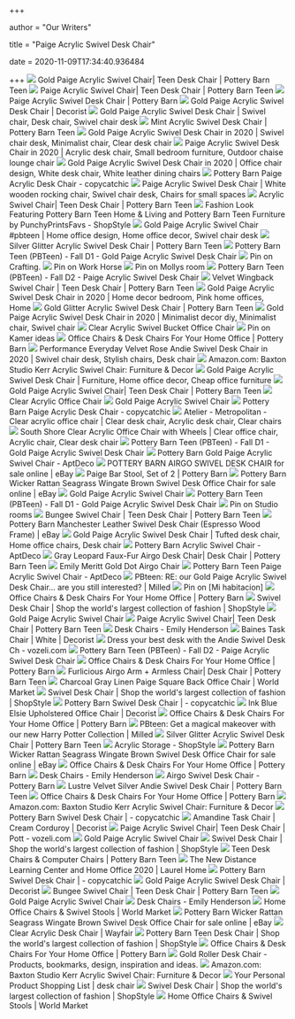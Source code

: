 +++
        
author = "Our Writers"
        
title = "Paige Acrylic Swivel Desk Chair"
        
date = 2020-11-09T17:34:40.936484
        
+++
[ ![](https://assets.ptimgs.com/ptimgs/rk/images/dp/wcm/202030/0023/gold-paige-acrylic-swivel-desk-chair-c.jpg)](https://assets.ptimgs.com/ptimgs/rk/images/dp/wcm/202030/0023/gold-paige-acrylic-swivel-desk-chair-c.jpg) Gold Paige Acrylic Swivel Chair| Teen Desk Chair | Pottery Barn Teen
[ ![](https://www.pbteen.com/ptimgs/rk/images/dp/wcm/202021/0027/paige-acrylic-swivel-desk-chair-1-c.jpg)](https://www.pbteen.com/ptimgs/rk/images/dp/wcm/202021/0027/paige-acrylic-swivel-desk-chair-1-c.jpg) Paige Acrylic Swivel Chair| Teen Desk Chair | Pottery Barn Teen
[ ![](https://assets.pbimgs.com/pbimgs/ab/images/dp/wcm/202034/0448/paige-acrylic-swivel-desk-chair-c.jpg)](https://assets.pbimgs.com/pbimgs/ab/images/dp/wcm/202034/0448/paige-acrylic-swivel-desk-chair-c.jpg) Paige Acrylic Swivel Desk Chair | Pottery Barn
[ ![](https://www.decorist.com/static/finds/product_images/full_size/252552-gold-paige-acrylic-swivel-desk-chair-2-c.98d88a344260b89f6e8272e7692d6e83.png)](https://www.decorist.com/static/finds/product_images/full_size/252552-gold-paige-acrylic-swivel-desk-chair-2-c.98d88a344260b89f6e8272e7692d6e83.png) Gold Paige Acrylic Swivel Desk Chair | Decorist
[ ![](https://i.pinimg.com/originals/7b/32/0b/7b320b079a6ae4f48756d37835f3218b.jpg)](https://i.pinimg.com/originals/7b/32/0b/7b320b079a6ae4f48756d37835f3218b.jpg) Gold Paige Acrylic Swivel Desk Chair | Swivel chair, Desk chair, Swivel  chair desk
[ ![](https://www.pbteen.com/ptimgs/rk/images/dp/wcm/202030/0004/mint-acrylic-swivel-desk-chair-c.jpg)](https://www.pbteen.com/ptimgs/rk/images/dp/wcm/202030/0004/mint-acrylic-swivel-desk-chair-c.jpg) Mint Acrylic Swivel Desk Chair | Pottery Barn Teen
[ ![](https://i.pinimg.com/originals/b7/73/13/b773131a614dd678efc3f6a039666ca5.jpg)](https://i.pinimg.com/originals/b7/73/13/b773131a614dd678efc3f6a039666ca5.jpg) Gold Paige Acrylic Swivel Desk Chair in 2020 | Swivel chair desk,  Minimalist chair, Clear desk chair
[ ![](https://i.pinimg.com/originals/7d/47/c8/7d47c83827f8e4c9d9ed3cb003a8f047.jpg)](https://i.pinimg.com/originals/7d/47/c8/7d47c83827f8e4c9d9ed3cb003a8f047.jpg) Paige Acrylic Swivel Desk Chair in 2020 | Acrylic desk chair, Small bedroom  furniture, Outdoor chaise lounge chair
[ ![](https://i.pinimg.com/236x/65/ff/f6/65fff67d32fcaaab45930a2982ad3e61.jpg)](https://i.pinimg.com/236x/65/ff/f6/65fff67d32fcaaab45930a2982ad3e61.jpg) Gold Paige Acrylic Swivel Desk Chair in 2020 | Office chair design, White desk  chair, White leather dining chairs
[ ![](http://www.copycatchic.com/wp-content/uploads/2016/05/Pottery-Barn-Paige-Acrylic-Desk-Chair-CopyCatChic-look-for-less.png)](http://www.copycatchic.com/wp-content/uploads/2016/05/Pottery-Barn-Paige-Acrylic-Desk-Chair-CopyCatChic-look-for-less.png) Pottery Barn Paige Acrylic Desk Chair - copycatchic
[ ![](https://i.pinimg.com/originals/f9/98/72/f9987268efc1a5590b387e1a91d591f9.jpg)](https://i.pinimg.com/originals/f9/98/72/f9987268efc1a5590b387e1a91d591f9.jpg) Paige Acrylic Swivel Desk Chair | White wooden rocking chair, Swivel chair  desk, Chairs for small spaces
[ ![](https://assets.ptimgs.com/ptimgs/ab/images/dp/wcm/202040/0051/acrylic-swivel-chair-m.jpg)](https://assets.ptimgs.com/ptimgs/ab/images/dp/wcm/202040/0051/acrylic-swivel-chair-m.jpg) Acrylic Swivel Chair| Teen Desk Chair | Pottery Barn Teen
[ ![](https://i.shopstyle-cdn.com/i/64bf937e-4d02-4d13-ba14-482e0c180f5d/2c6-2c6/pottery-barn-teen-acrylic-monthly-calendar-gray-PunchyPrintsFavs.jpeg)](https://i.shopstyle-cdn.com/i/64bf937e-4d02-4d13-ba14-482e0c180f5d/2c6-2c6/pottery-barn-teen-acrylic-monthly-calendar-gray-PunchyPrintsFavs.jpeg) Fashion Look Featuring Pottery Barn Teen Home & Living and Pottery Barn  Teen Furniture by PunchyPrintsFavs - ShopStyle
[ ![](https://i.pinimg.com/564x/a5/80/d0/a580d01ba5f6bd35c88b208879d76cf4.jpg)](https://i.pinimg.com/564x/a5/80/d0/a580d01ba5f6bd35c88b208879d76cf4.jpg) Gold Paige Acrylic Swivel Chair #pbteen | Home office design, Home office  decor, Swivel chair desk
[ ![](https://assets.ptimgs.com/ptimgs/ab/images/dp/wcm/202028/0025/silver-glitter-acrylic-swivel-desk-chair-2-c.jpg)](https://assets.ptimgs.com/ptimgs/ab/images/dp/wcm/202028/0025/silver-glitter-acrylic-swivel-desk-chair-2-c.jpg) Silver Glitter Acrylic Swivel Desk Chair | Pottery Barn Teen
[ ![](https://view.publitas.com/images?src=https%3A%2F%2Fwww.pbteen.com%2Fptimgs%2Fab%2Fimages%2Fdp%2Fwcm%2F202040%2F0061%2Fgold-paige-acrylic-swivel-desk-chair-m.jpg&s=53ba6826c9735b52672dc90ea314aeb1903f7674e7897005c593cef99f25a111)](https://view.publitas.com/images?src=https%3A%2F%2Fwww.pbteen.com%2Fptimgs%2Fab%2Fimages%2Fdp%2Fwcm%2F202040%2F0061%2Fgold-paige-acrylic-swivel-desk-chair-m.jpg&s=53ba6826c9735b52672dc90ea314aeb1903f7674e7897005c593cef99f25a111) Pottery Barn Teen (PBTeen) - Fall D1 - Gold Paige Acrylic Swivel Desk Chair
[ ![](https://i.pinimg.com/564x/8c/29/76/8c2976b4f71ea4a1580ebd56ee09092b.jpg)](https://i.pinimg.com/564x/8c/29/76/8c2976b4f71ea4a1580ebd56ee09092b.jpg) Pin on Crafting.
[ ![](https://i.pinimg.com/564x/24/49/79/244979ffffb942a9fc508ec4dd0b27c3.jpg)](https://i.pinimg.com/564x/24/49/79/244979ffffb942a9fc508ec4dd0b27c3.jpg) Pin on Work Horse
[ ![](https://i.pinimg.com/564x/9a/0b/b5/9a0bb52473a9df19230b32d76cc973c5.jpg)](https://i.pinimg.com/564x/9a/0b/b5/9a0bb52473a9df19230b32d76cc973c5.jpg) Pin on Mollys room
[ ![](https://view.publitas.com/images?src=https%3A%2F%2Fwww.pbteen.com%2Fptimgs%2Fab%2Fimages%2Fdp%2Fwcm%2F202040%2F0047%2Fpaige-acrylic-swivel-desk-chair-m.jpg&s=55d49f8860720be79350dd5667b483e7612dccabcfe3ae134116644da67c11be)](https://view.publitas.com/images?src=https%3A%2F%2Fwww.pbteen.com%2Fptimgs%2Fab%2Fimages%2Fdp%2Fwcm%2F202040%2F0047%2Fpaige-acrylic-swivel-desk-chair-m.jpg&s=55d49f8860720be79350dd5667b483e7612dccabcfe3ae134116644da67c11be) Pottery Barn Teen (PBTeen) - Fall D2 - Paige Acrylic Swivel Desk Chair
[ ![](https://www.pbteen.com/ptimgs/rk/images/dp/wcm/202021/0027/velvet-wingback-swivel-desk-chair-1-c.jpg)](https://www.pbteen.com/ptimgs/rk/images/dp/wcm/202021/0027/velvet-wingback-swivel-desk-chair-1-c.jpg) Velvet Wingback Swivel Chair | Teen Desk Chair | Pottery Barn Teen
[ ![](https://i.pinimg.com/564x/26/2b/c1/262bc13d2ebaa7045e95519982695a8c.jpg)](https://i.pinimg.com/564x/26/2b/c1/262bc13d2ebaa7045e95519982695a8c.jpg) Gold Paige Acrylic Swivel Desk Chair in 2020 | Home decor bedroom, Pink  home offices, Home
[ ![](https://assets.ptimgs.com/ptimgs/rk/images/dp/wcm/202022/0069/img15c.jpg)](https://assets.ptimgs.com/ptimgs/rk/images/dp/wcm/202022/0069/img15c.jpg) Gold Glitter Acrylic Swivel Desk Chair | Pottery Barn Teen
[ ![](https://i.pinimg.com/564x/80/d8/51/80d85139f78d13bd5e6659e744468cc8.jpg)](https://i.pinimg.com/564x/80/d8/51/80d85139f78d13bd5e6659e744468cc8.jpg) Gold Paige Acrylic Swivel Desk Chair in 2020 | Minimalist decor diy,  Minimalist chair, Swivel chair
[ ![](https://cdn.decorpad.com/photos/2017/01/10/acrylic-swivel-clear-modern-rolling-transparent-office-chair.jpeg)](https://cdn.decorpad.com/photos/2017/01/10/acrylic-swivel-clear-modern-rolling-transparent-office-chair.jpeg) Clear Acrylic Swivel Bucket Office Chair
[ ![](https://i.pinimg.com/564x/91/63/4a/91634a7995824344c1342f8dcc21dd7a.jpg)](https://i.pinimg.com/564x/91/63/4a/91634a7995824344c1342f8dcc21dd7a.jpg) Pin on Kamer ideas
[ ![](https://assets.pbimgs.com/pbimgs/ab/images/dp/wcm/202019/0012/paige-acrylic-swivel-desk-chair-j.jpg)](https://assets.pbimgs.com/pbimgs/ab/images/dp/wcm/202019/0012/paige-acrylic-swivel-desk-chair-j.jpg) Office Chairs & Desk Chairs For Your Home Office | Pottery Barn
[ ![](https://i.pinimg.com/564x/d7/c0/f2/d7c0f29ec74c8ef368566fdff3656e62.jpg)](https://i.pinimg.com/564x/d7/c0/f2/d7c0f29ec74c8ef368566fdff3656e62.jpg) Performance Everyday Velvet Rose Andie Swivel Desk Chair in 2020 | Swivel  chair desk, Stylish chairs, Desk chair
[ ![](https://images-na.ssl-images-amazon.com/images/I/71qn-C3bOlL._AC_SL1500_.jpg)](https://images-na.ssl-images-amazon.com/images/I/71qn-C3bOlL._AC_SL1500_.jpg) Amazon.com: Baxton Studio Kerr Acrylic Swivel Chair: Furniture & Decor
[ ![](https://i.pinimg.com/originals/ab/05/54/ab05544ef1960b28cdceaf6ff1bc6b13.png)](https://i.pinimg.com/originals/ab/05/54/ab05544ef1960b28cdceaf6ff1bc6b13.png) Gold Paige Acrylic Swivel Desk Chair | Furniture, Home office decor, Cheap office  furniture
[ ![](https://assets.ptimgs.com/ptimgs/rk/images/dp/wcm/202039/0004/rhys-desk-c.jpg)](https://assets.ptimgs.com/ptimgs/rk/images/dp/wcm/202039/0004/rhys-desk-c.jpg) Gold Paige Acrylic Swivel Chair| Teen Desk Chair | Pottery Barn Teen
[ ![](https://cdn11.bigcommerce.com/s-acnmc1f3m2/images/stencil/2048x2048/products/2423/23534/eurostyle_chloe_polished_gold_clear_acrylic_lucite_swivel_desk_office_chair___22875.1593129120.png?c=2)](https://cdn11.bigcommerce.com/s-acnmc1f3m2/images/stencil/2048x2048/products/2423/23534/eurostyle_chloe_polished_gold_clear_acrylic_lucite_swivel_desk_office_chair___22875.1593129120.png?c=2) Clear Acrylic Office Chair
[ ![](https://cdn.decorpad.com/photos/2017/06/19/allen-curved-desk-legs-acrylic-chrome-rolling-chair.jpeg)](https://cdn.decorpad.com/photos/2017/06/19/allen-curved-desk-legs-acrylic-chrome-rolling-chair.jpeg) Gold Paige Acrylic Swivel Chair
[ ![](https://i2.wp.com/www.copycatchic.com/wp-content/uploads/2016/03/Pottery-Barn-Hayes-Desk-Chair-copycatchic.png?resize=400%2C600&ssl=1)](https://i2.wp.com/www.copycatchic.com/wp-content/uploads/2016/03/Pottery-Barn-Hayes-Desk-Chair-copycatchic.png?resize=400%2C600&ssl=1) Pottery Barn Paige Acrylic Desk Chair - copycatchic
[ ![](https://i.pinimg.com/originals/3c/33/e5/3c33e5c791e92a4e5fd68d7194d39532.jpg)](https://i.pinimg.com/originals/3c/33/e5/3c33e5c791e92a4e5fd68d7194d39532.jpg) Atelier - Metropolitan - Clear acrylic office chair | Clear desk chair, Acrylic  desk chair, Clear chairs
[ ![](https://i.pinimg.com/originals/a3/2a/e3/a32ae3375d8036a5a96734a0abf4e566.jpg)](https://i.pinimg.com/originals/a3/2a/e3/a32ae3375d8036a5a96734a0abf4e566.jpg) South Shore Clear Acrylic Office Chair with Wheels | Clear office chair, Acrylic  chair, Clear desk chair
[ ![](https://view.publitas.com/20571/317362/pages/e153e3321c6d72c36ceb50dc3de7d9ca93cca1de-at800.jpg)](https://view.publitas.com/20571/317362/pages/e153e3321c6d72c36ceb50dc3de7d9ca93cca1de-at800.jpg) Pottery Barn Teen (PBTeen) - Fall D1 - Gold Paige Acrylic Swivel Desk Chair
[ ![](https://d6qwfb5pdou4u.cloudfront.net/product-images/4740001-4750000/4748939/1549693551f11db0bd927e40c597a80eb1d98a80bd/1500-1500-frame-0.jpg)](https://d6qwfb5pdou4u.cloudfront.net/product-images/4740001-4750000/4748939/1549693551f11db0bd927e40c597a80eb1d98a80bd/1500-1500-frame-0.jpg) Pottery Barn Gold Paige Acrylic Swivel Chair - AptDeco
[ ![](https://i.ebayimg.com/images/g/L8cAAOSwsnldK8WK/s-l1600.jpg)](https://i.ebayimg.com/images/g/L8cAAOSwsnldK8WK/s-l1600.jpg) POTTERY BARN AIRGO SWIVEL DESK CHAIR for sale online | eBay
[ ![](https://www.potterybarn.com/pbimgs/rk/images/dp/wcm/201936/0892/paige-bar-counter-stool-set-of-2-c.jpg)](https://www.potterybarn.com/pbimgs/rk/images/dp/wcm/201936/0892/paige-bar-counter-stool-set-of-2-c.jpg) Paige Bar Stool, Set of 2 | Pottery Barn
[ ![](https://i.ebayimg.com/images/g/yxAAAOSw8vtfgWEK/s-l1600.jpg)](https://i.ebayimg.com/images/g/yxAAAOSw8vtfgWEK/s-l1600.jpg) Pottery Barn Wicker Rattan Seagrass Wingate Brown Swivel Desk Office Chair  for sale online | eBay
[ ![](https://cdn.decorpad.com/photos/2017/09/04/bryce-linen-desk-swivel-brass-legs-navy-chair.jpeg)](https://cdn.decorpad.com/photos/2017/09/04/bryce-linen-desk-swivel-brass-legs-navy-chair.jpeg) Gold Paige Acrylic Swivel Chair
[ ![](https://view.publitas.com/20571/317362/pages/000ef5888cd8709f41a0eae00980d519c4164651-at800.jpg)](https://view.publitas.com/20571/317362/pages/000ef5888cd8709f41a0eae00980d519c4164651-at800.jpg) Pottery Barn Teen (PBTeen) - Fall D1 - Gold Paige Acrylic Swivel Desk Chair
[ ![](https://i.pinimg.com/474x/05/33/5a/05335a9362e421e149384425ae9c6d2b.jpg)](https://i.pinimg.com/474x/05/33/5a/05335a9362e421e149384425ae9c6d2b.jpg) Pin on Studio rooms
[ ![](https://assets.ptimgs.com/ptimgs/ab/images/dp/wcm/202040/0092/bungee-swivel-desk-chair-c.jpg)](https://assets.ptimgs.com/ptimgs/ab/images/dp/wcm/202040/0092/bungee-swivel-desk-chair-c.jpg) Bungee Swivel Chair | Teen Desk Chair | Pottery Barn Teen
[ ![](https://i.ebayimg.com/images/g/OU8AAOSwbR9e6UEW/s-l400.jpg)](https://i.ebayimg.com/images/g/OU8AAOSwbR9e6UEW/s-l400.jpg) Pottery Barn Manchester Leather Swivel Desk Chair (Espresso Wood Frame) |  eBay
[ ![](https://i.pinimg.com/564x/29/ab/19/29ab19ad03a9a2a8f2d5ce8de9159e7d.jpg)](https://i.pinimg.com/564x/29/ab/19/29ab19ad03a9a2a8f2d5ce8de9159e7d.jpg) Gold Paige Acrylic Swivel Desk Chair | Tufted desk chair, Home office chairs,  Desk chair
[ ![](https://d6qwfb5pdou4u.cloudfront.net/product-images/2530001-2540000/2530757/1520795721d62d239f480a70723b6ce753b88f7f97/1500-1500-frame-0.jpg)](https://d6qwfb5pdou4u.cloudfront.net/product-images/2530001-2540000/2530757/1520795721d62d239f480a70723b6ce753b88f7f97/1500-1500-frame-0.jpg) Pottery Barn Acrylic Swivel Chair - AptDeco
[ ![](https://assets.ptimgs.com/ptimgs/ab/images/dp/wcm/202040/0221/gray-leopard-faux-fur-airgo-swivel-desk-chair-c.jpg)](https://assets.ptimgs.com/ptimgs/ab/images/dp/wcm/202040/0221/gray-leopard-faux-fur-airgo-swivel-desk-chair-c.jpg) Gray Leopard Faux-Fur Airgo Desk Chair| Desk Chair | Pottery Barn Teen
[ ![](https://cdn.decorpad.com/photos/2017/09/06/polka-emily-meritt-airgo-gold-dots-polished-brass-swivel-chair.jpeg)](https://cdn.decorpad.com/photos/2017/09/06/polka-emily-meritt-airgo-gold-dots-polished-brass-swivel-chair.jpeg) Emily Meritt Gold Dot Airgo Chair
[ ![](https://d6qwfb5pdou4u.cloudfront.net/product-images/1000001-1010000/1008381/14962235190c05822b3c3928ba799f13d7804aa0f2/1500-1500-frame-0.jpg)](https://d6qwfb5pdou4u.cloudfront.net/product-images/1000001-1010000/1008381/14962235190c05822b3c3928ba799f13d7804aa0f2/1500-1500-frame-0.jpg) Pottery Barn Teen Paige Acrylic Swivel Chair - AptDeco
[ ![](https://images.milled.com/2020-06-19/FBczrQr52DmxFTv4/c@2x.jpg)](https://images.milled.com/2020-06-19/FBczrQr52DmxFTv4/c@2x.jpg) PBteen: RE: our Gold Paige Acrylic Swivel Desk Chair... are you still  interested? | Milled
[ ![](https://i.pinimg.com/originals/58/2f/03/582f037a48419f2dabef951a9a8f4caf.jpg)](https://i.pinimg.com/originals/58/2f/03/582f037a48419f2dabef951a9a8f4caf.jpg) Pin on [Mi habitacion]
[ ![](https://assets.pbimgs.com/pbimgs/ab/images/dp/wcm/202033/0061/everett-leather-swivel-desk-chair-j.jpg)](https://assets.pbimgs.com/pbimgs/ab/images/dp/wcm/202033/0061/everett-leather-swivel-desk-chair-j.jpg) Office Chairs & Desk Chairs For Your Home Office | Pottery Barn
[ ![](https://img.shopstyle-cdn.com/sim/1d/f7/1df79a99d41ae7f61b4ee65dcf4a739d_xlarge/burke-leather-swivel-desk-chair.jpg)](https://img.shopstyle-cdn.com/sim/1d/f7/1df79a99d41ae7f61b4ee65dcf4a739d_xlarge/burke-leather-swivel-desk-chair.jpg) Swivel Desk Chair | Shop the world's largest collection of fashion |  ShopStyle
[ ![](https://cdn.decorpad.com/photos/2017/09/06/black-pink-floral-emily-meritt-polished-brass-gold-roses-swivel-chair.jpeg)](https://cdn.decorpad.com/photos/2017/09/06/black-pink-floral-emily-meritt-polished-brass-gold-roses-swivel-chair.jpeg) Gold Paige Acrylic Swivel Chair
[ ![](https://edge.curalate.com/v1/img/1PNz3A0WtBk-8hDzGij_Ncy3gOr9wuvcg4yds7llbo8=)](https://edge.curalate.com/v1/img/1PNz3A0WtBk-8hDzGij_Ncy3gOr9wuvcg4yds7llbo8=) Paige Acrylic Swivel Chair| Teen Desk Chair | Pottery Barn Teen
[ ![](https://images.rewardstyle.com/img?v=2.14&p=126744814)](https://images.rewardstyle.com/img?v=2.14&p=126744814) Desk Chairs - Emily Henderson
[ ![](https://www.decorist.com/static/finds/product_images/full_size/238998-untitled-16.54fe307c122104e20bad14fa4f2bed82.png)](https://www.decorist.com/static/finds/product_images/full_size/238998-untitled-16.54fe307c122104e20bad14fa4f2bed82.png) Baines Task Chair | White | Decorist
[ ![](https://i.pinimg.com/originals/ce/a5/99/cea599e3392b5e0dc951066ff2ff553f.png)](https://i.pinimg.com/originals/ce/a5/99/cea599e3392b5e0dc951066ff2ff553f.png) Dress your best desk with the Andie Swivel Desk Ch - vozeli.com
[ ![](https://view.publitas.com/20571/340322/pages/4f0318785826a7e44245e234d2482a4d3008ce00-at1600.jpg)](https://view.publitas.com/20571/340322/pages/4f0318785826a7e44245e234d2482a4d3008ce00-at1600.jpg) Pottery Barn Teen (PBTeen) - Fall D2 - Paige Acrylic Swivel Desk Chair
[ ![](https://assets.pbimgs.com/pbimgs/ab/images/dp/wcm/202021/0038/everett-upholstered-swivel-desk-chair-j.jpg)](https://assets.pbimgs.com/pbimgs/ab/images/dp/wcm/202021/0038/everett-upholstered-swivel-desk-chair-j.jpg) Office Chairs & Desk Chairs For Your Home Office | Pottery Barn
[ ![](https://assets.ptimgs.com/ptimgs/rk/images/dp/wcm/202030/0023/furlicious-faux-fur-airgo-swivel-desk-chair-c.jpg)](https://assets.ptimgs.com/ptimgs/rk/images/dp/wcm/202030/0023/furlicious-faux-fur-airgo-swivel-desk-chair-c.jpg) Furlicious Airgo Arm + Armless Chair| Desk Chair | Pottery Barn Teen
[ ![](https://ii2.worldmarket.com/fcgi-bin/iipsrv.fcgi?FIF=/images/worldmarket/source/68045_XXX_v1.tif&wid=650&cvt=jpeg)](https://ii2.worldmarket.com/fcgi-bin/iipsrv.fcgi?FIF=/images/worldmarket/source/68045_XXX_v1.tif&wid=650&cvt=jpeg) Charcoal Gray Linen Paige Square Back Office Chair | World Market
[ ![](https://img.shopstyle-cdn.com/sim/eb/d8/ebd8889c6bf38fd77f7738a4a7bdc8e7_xlarge/angela-swivel-desk-chair.jpg)](https://img.shopstyle-cdn.com/sim/eb/d8/ebd8889c6bf38fd77f7738a4a7bdc8e7_xlarge/angela-swivel-desk-chair.jpg) Swivel Desk Chair | Shop the world's largest collection of fashion |  ShopStyle
[ ![](https://www.copycatchic.com/wp-content/uploads/2009/07/PBchair.jpg)](https://www.copycatchic.com/wp-content/uploads/2009/07/PBchair.jpg) Pottery Barn Swivel Desk Chair | - copycatchic
[ ![](https://www.decorist.com/static/finds/product_images/full_size/236576-ink-blue-elsie-upholstered-office-chair.cabc7601780df09f3b60b9169756dea2.png)](https://www.decorist.com/static/finds/product_images/full_size/236576-ink-blue-elsie-upholstered-office-chair.cabc7601780df09f3b60b9169756dea2.png) Ink Blue Elsie Upholstered Office Chair | Decorist
[ ![](https://assets.pbimgs.com/pbimgs/ab/images/dp/wcm/202037/0248/reeves-upholstered-swivel-desk-chair-j.jpg)](https://assets.pbimgs.com/pbimgs/ab/images/dp/wcm/202037/0248/reeves-upholstered-swivel-desk-chair-j.jpg) Office Chairs & Desk Chairs For Your Home Office | Pottery Barn
[ ![](https://images.milled.com/2020-09-01/q-3m_60kc-uhJbql/c@2x.jpg)](https://images.milled.com/2020-09-01/q-3m_60kc-uhJbql/c@2x.jpg) PBteen: Get a magical makeover with our new Harry Potter Collection  |  Milled
[ ![](https://assets.ptimgs.com/ptimgs/ab/images/dp/wcm/202022/0069/silver-glitter-acrylic-swivel-desk-chair-c.jpg)](https://assets.ptimgs.com/ptimgs/ab/images/dp/wcm/202022/0069/silver-glitter-acrylic-swivel-desk-chair-c.jpg) Silver Glitter Acrylic Swivel Desk Chair | Pottery Barn Teen
[ ![](https://img.shopstyle-cdn.com/sim/b6/75/b67540b7a699467ccef6779b42ff1c34_xlarge/mint-acrylic-swivel-desk-chair.jpg)](https://img.shopstyle-cdn.com/sim/b6/75/b67540b7a699467ccef6779b42ff1c34_xlarge/mint-acrylic-swivel-desk-chair.jpg) Acrylic Storage - ShopStyle
[ ![](https://i.ebayimg.com/images/g/ob0AAOSw2bVfgV8V/s-l1600.jpg)](https://i.ebayimg.com/images/g/ob0AAOSw2bVfgV8V/s-l1600.jpg) Pottery Barn Wicker Rattan Seagrass Wingate Brown Swivel Desk Office Chair  for sale online | eBay
[ ![](https://assets.pbimgs.com/pbimgs/ab/images/dp/wcm/202037/0244/manchester-upholstered-swivel-desk-chair-2-j.jpg)](https://assets.pbimgs.com/pbimgs/ab/images/dp/wcm/202037/0244/manchester-upholstered-swivel-desk-chair-2-j.jpg) Office Chairs & Desk Chairs For Your Home Office | Pottery Barn
[ ![](https://images.rewardstyle.com/img?v=2.14&p=101428221)](https://images.rewardstyle.com/img?v=2.14&p=101428221) Desk Chairs - Emily Henderson
[ ![](https://cdn.decorpad.com/photos/2013/01/24/6bfa763a2eb5.jpeg)](https://cdn.decorpad.com/photos/2013/01/24/6bfa763a2eb5.jpeg) Airgo Swivel Desk Chair - Pottery Barn
[ ![](https://assets.ptimgs.com/ptimgs/ab/images/dp/wcm/202028/0040/lustre-velvet-silver-andie-swivel-desk-chair-m.jpg)](https://assets.ptimgs.com/ptimgs/ab/images/dp/wcm/202028/0040/lustre-velvet-silver-andie-swivel-desk-chair-m.jpg) Lustre Velvet Silver Andie Swivel Desk Chair | Pottery Barn Teen
[ ![](https://assets.pbimgs.com/pbimgs/ab/images/dp/wcm/202033/0167/burke-upholstered-swivel-desk-chair-4-j.jpg)](https://assets.pbimgs.com/pbimgs/ab/images/dp/wcm/202033/0167/burke-upholstered-swivel-desk-chair-4-j.jpg) Office Chairs & Desk Chairs For Your Home Office | Pottery Barn
[ ![](https://m.media-amazon.com/images/I/710O8xobWRL._AC_UL400_.jpg)](https://m.media-amazon.com/images/I/710O8xobWRL._AC_UL400_.jpg) Amazon.com: Baxton Studio Kerr Acrylic Swivel Chair: Furniture & Decor
[ ![](https://www.copycatchic.com/wp-content/uploads/2009/07/Ochair.jpg)](https://www.copycatchic.com/wp-content/uploads/2009/07/Ochair.jpg) Pottery Barn Swivel Desk Chair | - copycatchic
[ ![](https://www.decorist.com/static/finds/product_images/full_size/235632-amandine-task-chair.a92da62a1a9ab6cbdd96ceb75d3e7681.png)](https://www.decorist.com/static/finds/product_images/full_size/235632-amandine-task-chair.a92da62a1a9ab6cbdd96ceb75d3e7681.png) Amandine Task Chair | Cream Corduroy | Decorist
[ ![](https://i.pinimg.com/originals/af/21/51/af2151ade5b028d20cd7e965cbef62c3.jpg)](https://i.pinimg.com/originals/af/21/51/af2151ade5b028d20cd7e965cbef62c3.jpg) Paige Acrylic Swivel Chair| Teen Desk Chair | Pott - vozeli.com
[ ![](https://cdn.decorpad.com/photos/2018/04/12/geometric-curved-desk-kids-acrylic-brass-chair.jpeg)](https://cdn.decorpad.com/photos/2018/04/12/geometric-curved-desk-kids-acrylic-brass-chair.jpeg) Gold Paige Acrylic Swivel Chair
[ ![](https://img.shopstyle-cdn.com/sim/0a/25/0a2531dc01eb3e96b5a83f984d28ee58_xlarge/chalmers-high-back-swivel-desk-chair.jpg)](https://img.shopstyle-cdn.com/sim/0a/25/0a2531dc01eb3e96b5a83f984d28ee58_xlarge/chalmers-high-back-swivel-desk-chair.jpg) Swivel Desk Chair | Shop the world's largest collection of fashion |  ShopStyle
[ ![](https://www.pbteen.com/ptimgs/rk/images/dp/wcm/202038/0013/modern-slope-swivel-desk-chair-1-c.jpg)](https://www.pbteen.com/ptimgs/rk/images/dp/wcm/202038/0013/modern-slope-swivel-desk-chair-1-c.jpg) Teen Desk Chairs & Computer Chairs | Pottery Barn Teen
[ ![](https://laurelberninteriors.com/wp-content/uploads/2020/09/09-49987-post/blaire-smart-storage-desk-Pottery-Barn-Teen.jpg)](https://laurelberninteriors.com/wp-content/uploads/2020/09/09-49987-post/blaire-smart-storage-desk-Pottery-Barn-Teen.jpg) The New Distance Learning Center and Home Office 2020 | Laurel Home
[ ![](https://www.copycatchic.com/wp-content/uploads/2009/07/Tchair.jpg)](https://www.copycatchic.com/wp-content/uploads/2009/07/Tchair.jpg) Pottery Barn Swivel Desk Chair | - copycatchic
[ ![](https://www.decorist.com/static/finds/product_images/full_size/260002-ivory-megan-swivel-chair.6bb65b8b4f0defd6c6293d2078b7b625.png)](https://www.decorist.com/static/finds/product_images/full_size/260002-ivory-megan-swivel-chair.6bb65b8b4f0defd6c6293d2078b7b625.png) Gold Paige Acrylic Swivel Desk Chair | Decorist
[ ![](https://assets.ptimgs.com/ptimgs/ab/images/dp/wcm/202030/0023/bungee-swivel-desk-chair-c.jpg)](https://assets.ptimgs.com/ptimgs/ab/images/dp/wcm/202030/0023/bungee-swivel-desk-chair-c.jpg) Bungee Swivel Chair | Teen Desk Chair | Pottery Barn Teen
[ ![](https://cdn.decorpad.com/photos/2019/11/03/legs-clear-gold-metal-chiaro-acrylic-brass-chair.jpeg)](https://cdn.decorpad.com/photos/2019/11/03/legs-clear-gold-metal-chiaro-acrylic-brass-chair.jpeg) Gold Paige Acrylic Swivel Chair
[ ![](https://images.rewardstyle.com/img?v=2.14&p=101428554)](https://images.rewardstyle.com/img?v=2.14&p=101428554) Desk Chairs - Emily Henderson
[ ![](https://ii.worldmarket.com/fcgi-bin/iipsrv.fcgi?FIF=/images/worldmarket/source/87973_XXX_v1.tif&qlt=50&wid=392&cvt=jpeg)](https://ii.worldmarket.com/fcgi-bin/iipsrv.fcgi?FIF=/images/worldmarket/source/87973_XXX_v1.tif&qlt=50&wid=392&cvt=jpeg) Home Office Chairs & Swivel Stools | World Market
[ ![](https://i.ebayimg.com/images/g/5CgAAOSwfgpfgWEE/s-l1600.jpg)](https://i.ebayimg.com/images/g/5CgAAOSwfgpfgWEE/s-l1600.jpg) Pottery Barn Wicker Rattan Seagrass Wingate Brown Swivel Desk Office Chair  for sale online | eBay
[ ![](https://secure.img1-fg.wfcdn.com/im/46138212/resize-h310-w310%5Ecompr-r85/1217/121765540/home-office-chair-computer-task-chair-adjustable-desk-chair-with-swivel-casters-for-office-leisure-grey.jpg)](https://secure.img1-fg.wfcdn.com/im/46138212/resize-h310-w310%5Ecompr-r85/1217/121765540/home-office-chair-computer-task-chair-adjustable-desk-chair-with-swivel-casters-for-office-leisure-grey.jpg) Clear Acrylic Desk Chair | Wayfair
[ ![](https://img.shopstyle-cdn.com/sim/cb/49/cb496a9bc6bdc71a332803988e11d3c2_xlarge/performance-everyday-velvet-lilac-pleated-swivel-desk-chair.jpg)](https://img.shopstyle-cdn.com/sim/cb/49/cb496a9bc6bdc71a332803988e11d3c2_xlarge/performance-everyday-velvet-lilac-pleated-swivel-desk-chair.jpg) Pottery Barn Teen Desk Chair | Shop the world's largest collection of  fashion | ShopStyle
[ ![](https://assets.pbimgs.com/pbimgs/ab/images/dp/wcm/202042/0010/irwin-swivel-desk-chair-j.jpg)](https://assets.pbimgs.com/pbimgs/ab/images/dp/wcm/202042/0010/irwin-swivel-desk-chair-j.jpg) Office Chairs & Desk Chairs For Your Home Office | Pottery Barn
[ ![](https://cdn.decorpad.com/photos/2016/08/08/legs-gold-roller-pink-leather-desk-chair.jpeg)](https://cdn.decorpad.com/photos/2016/08/08/legs-gold-roller-pink-leather-desk-chair.jpeg) Gold Roller Desk Chair - Products, bookmarks, design, inspiration and ideas.
[ ![](https://m.media-amazon.com/images/I/71aqIXMBo3L._AC_UL400_.jpg)](https://m.media-amazon.com/images/I/71aqIXMBo3L._AC_UL400_.jpg) Amazon.com: Baxton Studio Kerr Acrylic Swivel Chair: Furniture & Decor
[ ![](https://www.decorist.com/static/finds/product_images/full_size/290392-untitled-25-copy.084ae2ebf1bd5bb27994c58db3702669.png)](https://www.decorist.com/static/finds/product_images/full_size/290392-untitled-25-copy.084ae2ebf1bd5bb27994c58db3702669.png) Your Personal Product Shopping List | desk chair
[ ![](https://img.shopstyle-cdn.com/sim/53/fa/53fa5d287fee255fbad38bfa79b74cc2_xlarge/dublin-upholstered-swivel-desk-chair.jpg)](https://img.shopstyle-cdn.com/sim/53/fa/53fa5d287fee255fbad38bfa79b74cc2_xlarge/dublin-upholstered-swivel-desk-chair.jpg) Swivel Desk Chair | Shop the world's largest collection of fashion |  ShopStyle
[ ![](https://ii2.worldmarket.com/fcgi-bin/iipsrv.fcgi?FIF=/images/worldmarket/source/69434_XXX_v1.tif&qlt=50&wid=392&cvt=jpeg)](https://ii2.worldmarket.com/fcgi-bin/iipsrv.fcgi?FIF=/images/worldmarket/source/69434_XXX_v1.tif&qlt=50&wid=392&cvt=jpeg) Home Office Chairs & Swivel Stools | World Market
